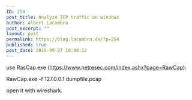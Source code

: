 ```yaml
---
ID: 254
post_title: Analyze TCP traffic on windows
author: Albert Lacambra
post_excerpt: ""
layout: post
permalink: https://blog.lacambra.de/?p=254
published: true
post_date: 2018-09-27 10:00:12
---
```

use RasCap.exe (https://www.netresec.com/index.ashx?page=RawCap):

RawCap.exe -f 127.0.0.1 dumpfile.pcap

open it with wireshark.